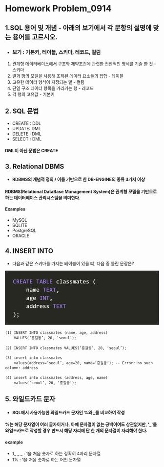 # Homework Problem_0914



## 1.SQL 용어 및 개념 - 아래의 보기에서 각 문항의 설명에 맞는 용어를 고르시오.

* ### 보기 : 기본키, 테이블, 스키마, 레코드, 컬럼

1) 관계형 데이터베이스에서 구조와 제약조건에 관련한 전반적인 명세를 기술 한 것 - 스키마
2) 열과 행의 모델을 사용해 조직된 데이터 요소들의 집합 - 테이블
3) 고유한 데이터 형식이 지정되는 열 - 컬럼 
4) 단일 구조 데이터 항목을 가리키는 행 - 레코드
5) 각 행의 고유값 - 기본키



## 2. SQL 문법

* CREATE : DDL
* UPDATE: DML
* DELETE : DML
* SELECT : DML

#### DML이 아닌 문법은 CREATE



 ## 3. Relational DBMS

- #### RDBMS의 개념적 정의 / 이를 기반으로 한 DB-ENGINE의 종류 3가지 이상



#### RDBMS(Relational DataBase Management System)은 관계형 모델을 기반으로 하는 데이터베이스 관리시스템을 의미한다.

#### Examples

* MySQL
* SQLITE
* PostgreSQL
* ORACLE



## 4. INSERT INTO

* 다음과 같은 스키마를 가지는 테이블이 있을 떄, 다음 중 틀린 문장은?

![image-20210914184241986](0914hw_김성현.assets/image-20210914184241986.png)

```sqlite
(1) INSERT INTO classmates (name, age, address) 
	VALUES(‘홍길동’, 20, ‘seoul’); 

(2) INSERT INTO classmates VALUES(‘홍길동’, 20, ‘seoul’);

(3) insert into classmates 
	values(address=‘seoul’, age=20, name=‘홍길동’); -- Error: no such column: address

(4) insert into classmates (address, age, name) 
	values(‘seoul’, 20, ‘홍길동’);
```



## 5. 와일드카드 문자

* #### SQL에서 사용가능한 와일드카드 문자인 %와 _를 비교하여 작성



#### %는 해당 문자열이 여러 글자이거나, 아예 문자열이 없는 공백이여도 상관없지만,  '_'를 와일드카드로 작성할 경우 반드시 해당 자리에 단 한 개의 문자열이 자리해야 한다.

#### example

* 1_ _ _ : 1을 처음 숫자로 하는 정확히 4자리 문자열
* 1% : 1을 처음 숫자로 하는 어떤 문자열